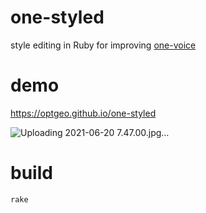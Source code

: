 # one-styled
style editing in Ruby for improving [one-voice](https://github.com/optgeo/one-voice)

# demo
https://optgeo.github.io/one-styled

![Uploading  2021-06-20 7.47.00.jpg…]()

# build
```zsh
rake
```


